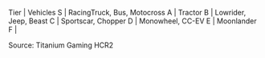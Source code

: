Tier | Vehicles
S | RacingTruck, Bus, Motocross
A | Tractor
B | Lowrider, Jeep, Beast
C | Sportscar, Chopper
D | Monowheel, CC-EV
E | Moonlander
F | 

Source: Titanium Gaming HCR2 
